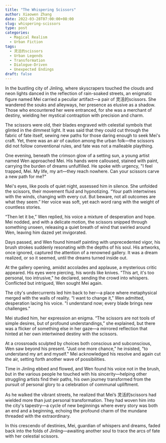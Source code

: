 ```yaml
---
title: "The Whispering Scissors"
author: Xiaowen Zhang
date: 2022-03-28T07:00:00+08:00
slug: whispering-scissors
type: post
categories:
  - Magical Realism
  - Urban Fiction
tags:
  - 灵活的scissors
  - Urban Legends
  - Transformation
  - Dialogue-Driven
  - Unexpected Endings
draft: false
---
```


In the bustling city of Jinling, where skyscrapers touched the clouds and neon lights danced in the reflection of rain-soaked streets, an enigmatic figure named Mei carried a peculiar artifact—a pair of 灵活的scissors. She wandered the souks and alleyways, her presence as elusive as a shadow. Those who encountered her were entranced, for she was a merchant of destiny, wielding her mystical contraption with precision and charm. 

The scissors were old, their blades engraved with celestial symbols that glinted in the dimmest light. It was said that they could cut through the fabric of fate itself, sewing new paths for those daring enough to seek Mei's craft. Yet, there was an air of caution among the urban folk—the scissors did not follow conventional rules, and fate was not a malleable plaything.

One evening, beneath the crimson glow of a setting sun, a young artist named Wen approached Mei. His hands were calloused, stained with paint, carrying the burden of dreams unfulfilled. He spoke with urgency, "I feel trapped, Mei. My life, my art—they reach nowhere. Can your scissors carve a new path for me?"

Mei's eyes, like pools of quiet night, assessed him in silence. She unfolded the scissors, their movement fluid and hypnotizing. “Your path intertwines with the winds, changing with every cut. But beware, not all outcomes are what they seem.” Her voice was soft, yet each word rang with the weight of countless stories.

“Then let it be,” Wen replied, his voice a mixture of desperation and hope. Mei nodded, and with a delicate motion, the scissors snipped through something unseen, releasing a quiet breath of wind that swirled around Wen, leaving him dazed yet invigorated.

Days passed, and Wen found himself painting with unprecedented vigor, his brush strokes suddenly resonating with the depths of his soul. His artworks, once ignored, captured the attention of a renowned gallery. It was a dream realized, or so it seemed, until the dreams turned inside out.

At the gallery opening, amidst accolades and applause, a mysterious critic appeared. His eyes were piercing, his words like knives. "This art, it's too personal, too intrusive," he declared, sending the crowd into whispers. Conflicted but intrigued, Wen sought Mei again.

The city's undercurrents led him back to her—a place where metaphysical merged with the walls of reality. “I want to change it,” Wen admitted, desperation lacing his voice. "I understand now; every blade brings new challenges."

Mei studied him, her expression an enigma. “The scissors are not tools of simple desires, but of profound understandings,” she explained, but there was a flicker of something else in her gaze—a mirrored reflection that hinted at her own intertwined destiny with the scissors.

At a crossroads sculpted by choices both conscious and subconscious, Wen saw beyond his present. "Just one more chance," he insisted, "to understand my art and myself." Mei acknowledged his resolve and again cut the air, setting forth another wave of possibilities.

Time in Jinling ebbed and flowed, and Wen found his voice not in the brush, but in the various people he touched with his sincerity—helping other struggling artists find their paths, his own journey transformed from the pursuit of personal glory to a celebration of communal upliftment.

As he walked the vibrant streets, he realized that Mei’s 灵活的scissors had wielded more than just personal transformation. They had woven him into the city's tapestry—a cycle of new beginnings where every story was both an end and a beginning, echoing the profound charm of the mundane threaded with the extraordinary.

In this crescendo of destinies, Mei, guardian of whispers and dreams, faded back into the folds of Jinling—awaiting another soul to trace the arcs of fate with her celestial scissors.